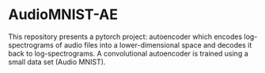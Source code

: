 # AudioMNIST-AE

This repository presents a pytorch project: autoencoder which encodes log-spectrograms of audio files into a lower-dimensional space and decodes it back to log-spectrograms. A convolutional autoencoder is trained using a small data set (Audio MNIST). 
